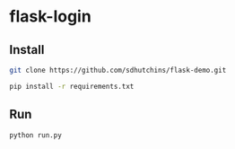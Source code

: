 # flask-login


## Install
```bash
git clone https://github.com/sdhutchins/flask-demo.git
```

```bash
pip install -r requirements.txt
```

## Run
```bash
python run.py
```